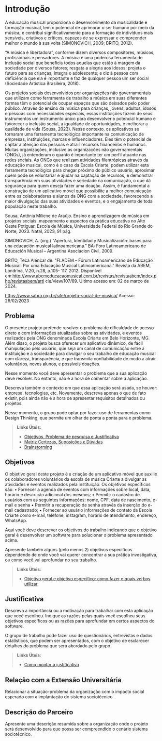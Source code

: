 # Introdução

  A educação musical proporciona o desenvolvimento da musicalidade e formação musical, tem o potencial de aprimorar o ser humano por meio da música, e contribui significativamente para a formação de indivíduos mais sensíveis, criativos e críticos, capazes de se expressar e compreender melhor o mundo à sua volta (SIMONOVICH, 2009; BRITO, 2012).
  
   “A música é libertadora”, conforme dizem diversos compositores, músicos, profissionais e pensadores. A música é uma poderosa ferramenta de inclusão social que beneficia todos aquelas que estão à margem da sociedade por diversos fatores; resgata a alegria aos idosos; projeta o futuro para as crianças; integra o adolescente; e diz à pessoa com deficiência que ela é importante e faz de qualquer pessoa um ser social (Sociedade Artística Brasileira, 2018).
   
  Os projetos sociais desenvolvidos por organizações não governamentais que utilizam como ferramenta de trabalho a música em suas diferentes formas têm o potencial de ocupar espaços que são deixados pelo poder público. Através do ensino da música para crianças, jovens, adultos, idosos e pessoas com necessidades especiais, essas instituições fazem de seus instrumentos um instrumento único para desenvolver o potencial humano e favorecer a inclusão social, a igualdade de oportunidades, e melhorar a qualidade de vida (Sousa, 2023).
    Nesse contexto, os aplicativos se tornaram uma ferramenta tecnológica importante na comunicação de empresas, instituições, marcas e influenciadores. Eles têm o potencial de captar a atenção das pessoas e atrair recursos financeiros e humanos. Muitas organizações, inclusive as organizações não governamentais (ONGs), já entenderam o quanto é importante ter um perfil atuante nas redes sociais. As ONGs que realizam atividades filantrópicas através da educação musical, como é o caso da Escola Criarte, podem utilizar esta ferramenta tecnológica para chegar próximo do público usuário, aproximar quem pode se voluntariar e ajudar na captação de recursos, e demonstrar transparência em suas atividades e seriedade na comunicação, o que dá segurança para quem deseja fazer uma doação. Assim, é fundamental a construção de um aplicativo móvel que possibilite a melhor comunicação entre os colaboradores e alunos da ONG com a sociedade, favorecendo a maior divulgação das suas atividades e eventos, e o engajamento de toda população neste trabalho.

Sousa, Antônia Miliene de Araújo. Ensino e aprendizagem de música em projetos sociais: mapeamento e aspectos da prática educativa no Alto Oeste Potiguar. Escola de Música, Universidade Federal do Rio Grande do Norte, 2023. Natal, 2023, 91 pág.

SIMONOVICH, A. (org.) "Apertura, Identidad y Musicalización: bases para una educación musical latinoamericana." BA: Foro Latinoamericano de Educación Musical – Argentina Asociacion Civil, 2009.

BRITO, Teca Alencar de. "FLADEM – Fórum Latinoamericano de Educação Musical: Por uma Educação Musical Latinoamericana." Revista da ABEM, Londrina, V.20, n.28, p.105- 117, 2012. Disponível em:http://www.abemeducacaomusical.com.br/revistas/revistaabem/index.php/revistaabem/arti cle/view/107/89. Último acesso em: 02 de março de 2024.

https://www.sabra.org.br/site/projeto-social-de-musica/
Acesso: 28/02/2023

## Problema

  O presente projeto pretende resolver o problema de dificuldade de acesso direto e com informações atualizadas sobre as atividades, e eventos realizados pela ONG denominada Escola Criarte em Belo Horizonte, MG. Além disso, o projeto busca oferecer um aplicativo dinâmico, de fácil manipulação pelo usuário, que seja um canal de comunicação entre a instituição e a sociedade para divulgar o seu trabalho de educação musical com clareza, transparência, e que transmita confiabilidade de modo a atrair voluntários, novos alunos, e possíveis doações. 

Nesse momento você deve apresentar o problema que a sua aplicação deve  resolver. No entanto, não é a hora de comentar sobre a aplicação.

Descreva também o contexto em que essa aplicação será usada, se  houver: empresa, tecnologias, etc. Novamente, descreva apenas o que de  fato existir, pois ainda não é a hora de apresentar requisitos  detalhados ou projetos.

Nesse momento, o grupo pode optar por fazer uso  de ferramentas como Design Thinking, que permite um olhar de ponta a ponta para o problema.

> **Links Úteis**:
> - [Objetivos, Problema de pesquisa e Justificativa](https://medium.com/@versioparole/objetivos-problema-de-pesquisa-e-justificativa-c98c8233b9c3)
> - [Matriz Certezas, Suposições e Dúvidas](https://medium.com/educa%C3%A7%C3%A3o-fora-da-caixa/matriz-certezas-suposi%C3%A7%C3%B5es-e-d%C3%BAvidas-fa2263633655)
> - [Brainstorming](https://www.euax.com.br/2018/09/brainstorming/)

## Objetivos

O objetivo geral deste projeto é a criação de um aplicativo móvel que auxilie os colaboradores voluntários da escola de música Criarte a divulgar as atividades e eventos realizados pela instituição.
Os objetivos específicos são:
•	Fornecer a agenda de eventos com informações sobre local, data, horário e descrição adicional dos mesmos;
•	Permitir o cadastro de usuários com as seguintes informações: nome, CPF, data de nascimento, e-mail e senha
•	Permitir a recuperação de senha através da inserção do e-mail cadastrado;
•	Fornecer ao usuário informações de contato da Escola Criarte como e-mail, telefone, instagram, horário de atendimento, endereço, WhatsApp.

Aqui você deve descrever os objetivos do trabalho indicando que o objetivo geral é desenvolver um software para solucionar o problema apresentado acima. 

Apresente também alguns (pelo menos 2) objetivos específicos dependendo de onde você vai querer concentrar a sua prática investigativa, ou como você vai aprofundar no seu trabalho.
 
> **Links Úteis**:
> - [Objetivo geral e objetivo específico: como fazer e quais verbos utilizar](https://blog.mettzer.com/diferenca-entre-objetivo-geral-e-objetivo-especifico/)

## Justificativa

Descreva a importância ou a motivação para trabalhar com esta aplicação que você escolheu. Indique as razões pelas quais você escolheu seus objetivos específicos ou as razões para aprofundar em certos aspectos do software.

O grupo de trabalho pode fazer uso de questionários, entrevistas e dados estatísticos, que podem ser apresentados, com o objetivo de esclarecer detalhes do problema que será abordado pelo grupo.

> **Links Úteis**:
> - [Como montar a justificativa](https://guiadamonografia.com.br/como-montar-justificativa-do-tcc/)

## Relação com a Extensão Universitária

Relacionar a situação-problema da organização com o impacto social esperado com a implantação do sistema sociotécnico.

## Descrição do Parceiro

Apresente uma descrição resumida sobre a organização onde o projeto será desenvolvido para que possa ser compreendido o cenário sistema sociotécnico.
